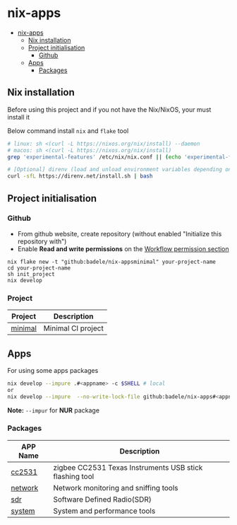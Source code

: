 # nix-apps

<!--toc:start-->
- [nix-apps](#nix-apps)
  - [Nix installation](#nix-installation)
  - [Project initialisation](#project-initialisation)
    - [Github](#github)
  - [Apps](#apps)
    - [Packages](#packages)
<!--toc:end-->

## Nix installation

Before using this project and if you not have the Nix/NixOS, your must install it

Below command install `nix` and `flake` tool

```bash
# linux: sh <(curl -L https://nixos.org/nix/install) --daemon
# macos: sh <(curl -L https://nixos.org/nix/install)
grep 'experimental-features' /etc/nix/nix.conf || (echo 'experimental-features = nix-command flakes' >> /etc/nix/nix.conf)

# [Optional] direnv (load and unload environment variables depending on the current directory)
curl -sfL https://direnv.net/install.sh | bash
```

## Project initialisation

### Github

- From github website, create repository (without enabled
"Initialize this repository with")
- Enable **Read and write permissions** on the [Workflow permission section](
<https://github.com/badele/test/settings/actions>)

```shell
nix flake new -t "github:badele/nix-appsminimal" your-project-name
cd your-project-name
sh init_project
nix develop
```

### Project

Project | Description
--- | ---
[minimal](projects/minimal) | Minimal CI project

## Apps

For using some apps packages

```bash
nix develop --impure .#<appname> -c $SHELL # local
or
nix develop --impure  --no-write-lock-file github:badele/nix-apps#<appname> -c $SHELL # remote
```

**Note:** `--impur` for **NUR** package

### Packages

APP Name | Description
--- | ---
[cc2531](apps/2531) | zigbee CC2531 Texas Instruments USB stick flashing tool
[network](apps/network) | Network monitoring and sniffing tools
[sdr](apps/sdr) | Software Defined Radio(SDR)
[system](apps/system) | System and performance tools
